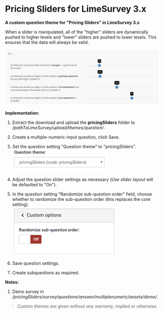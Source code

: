 # Pricing Sliders for LimeSurvey 3.x
**A custom question theme for "Pricing Sliders" in LimeSurvey 3.x**

When a slider is manipulated, all of the "higher" sliders are dynamically pushed to higher levels and "lower" sliders are pushed to lower levels. This ensures that the data will always be valid. 

![Image Pricing Sliders](/pricingSliders/survey/questions/answer/multiplenumeric/assets/images/pricing_sliders_3.x_1.png)

**Implementation:**

1) Extract the download and upload the **pricingSliders** folder to */pathToLimeSurvey/upload/themes/question/*.

2) Create a multiple-numeric-input question, click Save.

3) Set the question setting "Question theme" to "pricingSliders".  
![Image Select pricingSliders](/pricingSliders/survey/questions/answer/multiplenumeric/assets/images/pricing_sliders_3.x_2.png)

4) Adjust the question slider settings as necessary (*Use slider layout* will be defaulted to "On"). 

5) In the question setting "Randomize sub-question order" field, choose whether to randomize the sub-question order (this replaces the core setting).  
![Image Select randomization](/pricingSliders/survey/questions/answer/multiplenumeric/assets/images/pricing_sliders_3.x_3.png)

6) Save question settings.

7) Create subquestions as required.

**Notes:**

1) Demo survey in */pricingSliders/survey/questions/answer/multiplenumeric/assets/demo/*.
    
        
            
>*Custom themes are given without any warranty, implied or otherwise.*
